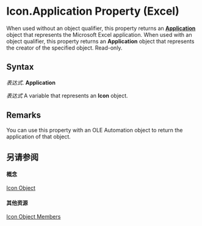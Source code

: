 
# Icon.Application Property (Excel)

When used without an object qualifier, this property returns an  **[Application](19b73597-5cf9-4f56-8227-b5211f657f6f.md)** object that represents the Microsoft Excel application. When used with an object qualifier, this property returns an **Application** object that represents the creator of the specified object. Read-only.


## Syntax

 _表达式_. **Application**

 _表达式_ A variable that represents an **Icon** object.


## Remarks

You can use this property with an OLE Automation object to return the application of that object.


## 另请参阅


#### 概念


[Icon Object](99dd63ab-2981-aab7-cfe8-7e47fe911281.md)
#### 其他资源


[Icon Object Members](http://msdn.microsoft.com/library/e040e212-f369-dff7-c43b-1780f42e878b%28Office.15%29.aspx)